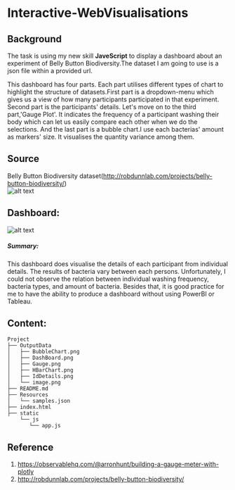 # Interactive-WebVisualisations


## Background

The task is using my new skill <b>JaveScript</b> to display a dashboard about an experiment of Belly Button Biodiversity.The dataset I am going to use is a json file within a provided url. 
 
This dashboard has four parts. Each part utilises different types of chart to highlight the structure of datasets.First part is a dropdown-menu which gives us a view of how many participants participated in that experiment. Second part is the participants' details. Let's move on to the third part,'Gauge Plot'. It indicates the frequency of a participant washing their body which can let us easily compare each other when we do the selections. And the last part is a bubble chart.I use each bacterias' amount as markers' size. It visualises the quantity variance among them.

## Source

Belly Button Biodiversity dataset(http://robdunnlab.com/projects/belly-button-biodiversity/)   
![alt text](https://github.com/LynHJ/Interactive-WebVisualisations/blob/2fae0b27c3e7de8ab68d6040b93d91fefafb71ba/OutputData/image.png)  



## Dashboard:  

![alt text](https://github.com/LynHJ/Interactive-WebVisualisations/blob/2fae0b27c3e7de8ab68d6040b93d91fefafb71ba/OutputData/DashBoard.png)

##### Summary: 

This dashboard does visualise the details of each participant from individual details. The results of bacteria vary between each persons. Unfortunately, I could not observe the relation between individual washing frequency, bacteria types, and amount of bacteria. Besides that, it is good practice for me to have the ability to produce a dashboard without using PowerBI or Tableau.

## Content:
```
Project  
├── OutputData
│   ├── BubbleChart.png
│   ├── DashBoard.png
│   ├── Gauge.png
│   ├── HBarChart.png
│   ├── IdDetails.png
│   └── image.png
├── README.md
├── Resources
│   └── samples.json
├── index.html
├── static
    └── js
       └── app.js
```


## Reference

1. https://observablehq.com/@arronhunt/building-a-gauge-meter-with-plotly  
2. http://robdunnlab.com/projects/belly-button-biodiversity/







